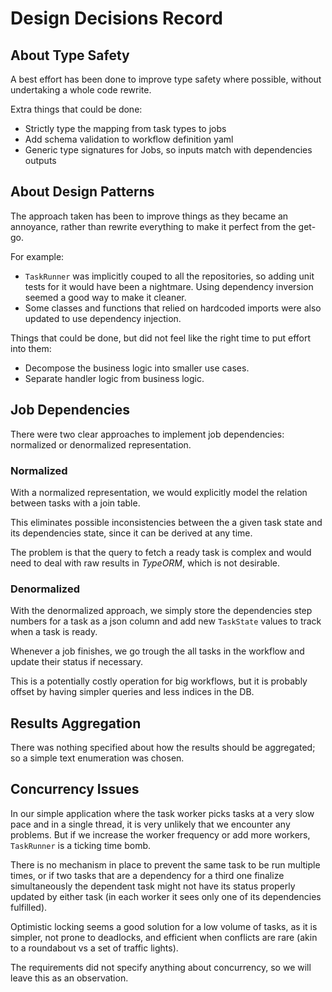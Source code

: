 # Design Decisions Record

## About Type Safety

A best effort has been done to improve type safety where possible, without undertaking a whole code rewrite.

Extra things that could be done:

- Strictly type the mapping from task types to jobs
- Add schema validation to workflow definition yaml
- Generic type signatures for Jobs, so inputs match with dependencies outputs

## About Design Patterns

The approach taken has been to improve things as they became an annoyance, rather than rewrite everything to make it perfect from the get-go.

For example:

- `TaskRunner` was implicitly couped to all the repositories, so adding unit tests for it would have been a nightmare. Using dependency inversion seemed a good way to make it cleaner.
- Some classes and functions that relied on hardcoded imports were also updated to use dependency injection.

Things that could be done, but did not feel like the right time to put effort into them:

- Decompose the business logic into smaller use cases.
- Separate handler logic from business logic.

## Job Dependencies

There were two clear approaches to implement job dependencies: normalized or denormalized representation.

### Normalized

With a normalized representation, we would explicitly model the relation between tasks with a join table.

This eliminates possible inconsistencies between the a given task state and its dependencies state, since it can be derived at any time.

The problem is that the query to fetch a ready task is complex and would need to deal with raw results in _TypeORM_, which is not desirable.

### Denormalized

With the denormalized approach, we simply store the dependencies step numbers for a task as a json column and add new `TaskState` values to track when a task is ready.

Whenever a job finishes, we go trough the all tasks in the workflow and update their status if necessary.

This is a potentially costly operation for big workflows, but it is probably offset by having simpler queries and less indices in the DB.

## Results Aggregation

There was nothing specified about how the results should be aggregated; so a simple text enumeration was chosen.

## Concurrency Issues

In our simple application where the task worker picks tasks at a very slow pace and in a single thread, it is very unlikely that we encounter any problems. But if we increase the worker frequency or add more workers, `TaskRunner` is a ticking time bomb.

There is no mechanism in place to prevent the same task to be run multiple times, or if two tasks that are a dependency for a third one finalize simultaneously the dependent task might not have its status properly updated by either task (in each worker it sees only one of its dependencies fulfilled).

Optimistic locking seems a good solution for a low volume of tasks, as it is simpler, not prone to deadlocks, and efficient when conflicts are rare (akin to a roundabout vs a set of traffic lights).

The requirements did not specify anything about concurrency, so we will leave this as an observation.

